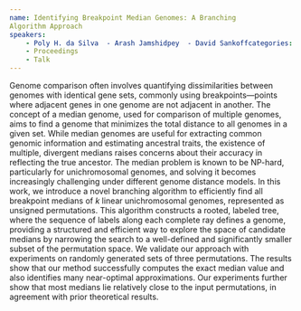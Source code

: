 ```yaml
---
name: Identifying Breakpoint Median Genomes: A Branching
Algorithm Approach
speakers:
	- Poly H. da Silva	- Arash Jamshidpey	- David Sankoffcategories:
	- Proceedings
	- Talk
---
```


Genome comparison often involves quantifying
dissimilarities between genomes with identical gene sets,
commonly using breakpoints—points where adjacent genes in
one genome are not adjacent in another. The concept of a
median genome, used for comparison of multiple genomes,
aims to find a genome that minimizes the total distance to
all genomes in a given set. While median genomes are useful
for extracting common genomic information and estimating
ancestral traits, the existence of multiple, divergent
medians raises concerns about their accuracy in reflecting
the true ancestor. The median problem is known to be
NP-hard, particularly for unichromosomal genomes, and
solving it becomes increasingly challenging under different
genome distance models. In this work, we introduce a novel
branching algorithm to efficiently find all breakpoint
medians of $k$ linear unichromosomal genomes, represented
as unsigned permutations. This algorithm constructs a
rooted, labeled tree, where the sequence of labels along
each complete ray defines a genome, providing a structured
and efficient way to explore the space of candidate medians
by narrowing the search to a well-defined and significantly
smaller subset of the permutation space. We validate our
approach with experiments on randomly generated sets of
three permutations. The results show that our method
successfully computes the exact median value and also
identifies many near-optimal approximations. Our
experiments further show that most medians lie relatively
close to the input permutations, in agreement with prior
theoretical results.